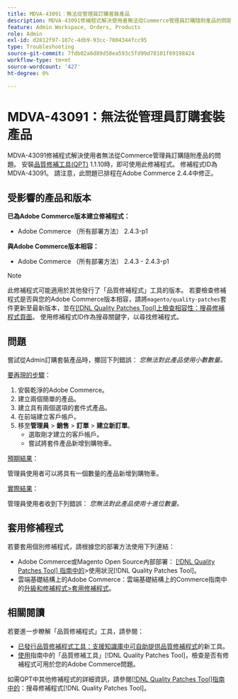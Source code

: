 ```yaml
---
title: MDVA-43091：無法從管理員訂購套裝產品
description: MDVA-43091修補程式解決使用者無法從Commerce管理員訂購隨附產品的問題。 安裝[Quality Patches Tool (QPT)](https://experienceleague.adobe.com/zh-hant/docs/commerce-operations/tools/quality-patches-tool/quality-patches-tool-to-self-serve-quality-patches) 1.1.10時，即可使用此修補程式。 修補程式ID為MDVA-43091。 請注意，此問題已排程在Adobe Commerce 2.4.4中修正。
feature: Admin Workspace, Orders, Products
role: Admin
exl-id: d2812f97-107c-4db9-93cc-7004344fcc95
type: Troubleshooting
source-git-commit: 7fdb02a6d89d50ea593c5fd99d78101f89198424
workflow-type: tm+mt
source-wordcount: '427'
ht-degree: 0%

---
```


# MDVA-43091：無法從管理員訂購套裝產品

MDVA-43091修補程式解決使用者無法從Commerce管理員訂購隨附產品的問題。 安裝[品質修補工具(QPT)](https://experienceleague.adobe.com/zh-hant/docs/commerce-operations/tools/quality-patches-tool/quality-patches-tool-to-self-serve-quality-patches) 1.1.10時，即可使用此修補程式。 修補程式ID為MDVA-43091。 請注意，此問題已排程在Adobe Commerce 2.4.4中修正。

## 受影響的產品和版本

**已為Adobe Commerce版本建立修補程式：**

* Adobe Commerce （所有部署方法） 2.4.3-p1

**與Adobe Commerce版本相容：**

* Adobe Commerce （所有部署方法） 2.4.3 - 2.4.3-p1

>[!NOTE]
>
>此修補程式可能適用於其他發行了「品質修補程式」工具的版本。 若要檢查修補程式是否與您的Adobe Commerce版本相容，請將`magento/quality-patches`套件更新至最新版本，並在[[!DNL Quality Patches Tool]上檢查相容性：搜尋修補程式頁面](https://experienceleague.adobe.com/zh-hant/docs/commerce-operations/tools/quality-patches-tool/quality-patches-tool-to-self-serve-quality-patches)。 使用修補程式ID作為搜尋關鍵字，以尋找修補程式。

## 問題

嘗試從Admin訂購套裝產品時，擲回下列錯誤： *您無法對此產品使用小數數量。*

<u>要再現的步驟</u>：

1. 安裝乾淨的Adobe Commerce。
1. 建立兩個簡單的產品。
1. 建立具有兩個選項的套件式產品。
1. 在前端建立客戶帳戶。
1. 移至&#x200B;**管理員** > **銷售** > **訂單** > **建立新訂單**。
   * 選取剛才建立的客戶帳戶。
   * 嘗試將套件產品新增到購物車。

<u>預期結果</u>：

管理員使用者可以將具有一個數量的產品新增到購物車。

<u>實際結果</u>：

管理員使用者收到下列錯誤： *您無法對此產品使用十進位數量。*

## 套用修補程式

若要套用個別修補程式，請根據您的部署方法使用下列連結：

* Adobe Commerce或Magento Open Source內部部署： [[!DNL Quality Patches Tool] 指南中的](/help/tools/quality-patches-tool/usage.md)>使用狀況[!DNL Quality Patches Tool]。
* 雲端基礎結構上的Adobe Commerce：雲端基礎結構上的Commerce指南中的[升級和修補程式>套用修補程式](https://experienceleague.adobe.com/docs/commerce-cloud-service/user-guide/develop/upgrade/apply-patches.html?lang=zh-Hant)。

## 相關閱讀

若要進一步瞭解「品質修補程式」工具，請參閱：

* [已發行品質修補程式工具：支援知識庫中可自助提供品質修補程式](https://experienceleague.adobe.com/zh-hant/docs/commerce-operations/tools/quality-patches-tool/quality-patches-tool-to-self-serve-quality-patches)的新工具。
* [使用](/help/tools/quality-patches-tool/patches-available-in-qpt/check-patch-for-magento-issue-with-magento-quality-patches.md)指南中的「品質修補工具」[!DNL Quality Patches Tool]，檢查是否有修補程式可用於您的Adobe Commerce問題。

如需QPT中其他修補程式的詳細資訊，請參閱[[!DNL Quality Patches Tool]指南中的](https://experienceleague.adobe.com/tools/commerce-quality-patches/index.html?lang=zh-Hant)：搜尋修補程式[!DNL Quality Patches Tool]。
